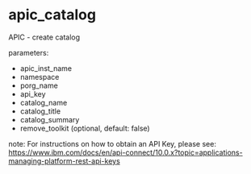 # apic_catalog

APIC - create catalog
 
parameters:
- apic_inst_name
- namespace
- porg_name
- api_key
- catalog_name
- catalog_title
- catalog_summary
- remove_toolkit (optional, default: false)
 
note: For instructions on how to obtain an API Key, please see: 
https://www.ibm.com/docs/en/api-connect/10.0.x?topic=applications-managing-platform-rest-api-keys
